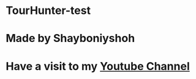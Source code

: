 # TourHunter-test

# Made by Shayboniyshoh

# Have a visit to my [Youtube Channel](https://www.youtube.com/channel/UC4RBPcOHcei3gDOwt3IjGHw)
